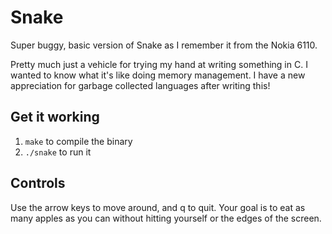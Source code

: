 # Snake

Super buggy, basic version of Snake as I remember it from the Nokia 6110.

Pretty much just a vehicle for trying my hand at writing something in C. I wanted to know what it's like doing memory management.
I have a new appreciation for garbage collected languages after writing this!

## Get it working

1. `make` to compile the binary
2. `./snake` to run it

## Controls

Use the arrow keys to move around, and q to quit.
Your goal is to eat as many apples as you can without hitting yourself or the edges of the screen.

